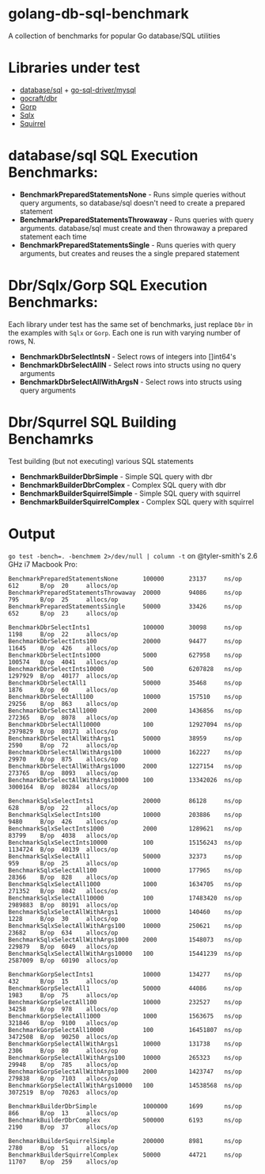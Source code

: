 golang-db-sql-benchmark
====================

A collection of benchmarks for popular Go database/SQL utilities

# Libraries under test

*  [database/sql](https://golang.org/pkg/database/sql/) + [go-sql-driver/mysql](https://github.com/go-sql-driver/mysql)
*  [gocraft/dbr](https://github.com/gocraft/dbr)
*  [Gorp](https://github.com/coopernurse/gorp)
*  [Sqlx](https://github.com/jmoiron/sqlx)
*  [Squirrel](https://github.com/lann/squirrel)

# database/sql SQL Execution Benchmarks:

* **BenchmarkPreparedStatementsNone** - Runs simple queries without query arguments, so database/sql doesn't need to create a prepared statement
* **BenchmarkPreparedStatementsThrowaway** - Runs queries with query arguments. database/sql must create and then throwaway a prepared statement each time
* **BenchmarkPreparedStatementsSingle** - Runs queries with query arguments, but creates and reuses the a single prepared statement


# Dbr/Sqlx/Gorp SQL Execution Benchmarks:
Each library under test has the same set of benchmarks, just replace `Dbr` in the examples with `Sqlx` or `Gorp`.
Each one is run with varying number of rows, N.

* **BenchmarkDbrSelectIntsN** - Select rows of integers into []int64's
* **BenchmarkDbrSelectAllN** - Select rows into structs using no query arguments
* **BenchmarkDbrSelectAllWithArgsN** - Select rows into structs using query arguments

# Dbr/Squrrel SQL Building Benchamrks
Test building (but not executing) various SQL statements

* **BenchmarkBuilderDbrSimple** - Simple SQL query with dbr
* **BenchmarkBuilderDbrComplex** - Complex SQL query with dbr
* **BenchmarkBuilderSquirrelSimple** - Simple SQL query with squirrel
* **BenchmarkBuilderSquirrelComplex** - Complex SQL query with squirrel

# Output

`go test -bench=. -benchmem 2>/dev/null | column -t` on @tyler-smith's 2.6 GHz i7 Macbook Pro:

```
BenchmarkPreparedStatementsNone       100000       23137     ns/op  612      B/op  20     allocs/op
BenchmarkPreparedStatementsThrowaway  20000        94086     ns/op  795      B/op  25     allocs/op
BenchmarkPreparedStatementsSingle     50000        33426     ns/op  652      B/op  23     allocs/op

BenchmarkDbrSelectInts1               100000       30098     ns/op  1198     B/op  22     allocs/op
BenchmarkDbrSelectInts100             20000        94477     ns/op  11645    B/op  426    allocs/op
BenchmarkDbrSelectInts1000            5000         627958    ns/op  100574   B/op  4041   allocs/op
BenchmarkDbrSelectInts10000           500          6207828   ns/op  1297929  B/op  40177  allocs/op
BenchmarkDbrSelectAll1                50000        35468     ns/op  1876     B/op  60     allocs/op
BenchmarkDbrSelectAll100              10000        157510    ns/op  29256    B/op  863    allocs/op
BenchmarkDbrSelectAll1000             2000         1436856   ns/op  272365   B/op  8078   allocs/op
BenchmarkDbrSelectAll10000            100          12927094  ns/op  2979829  B/op  80171  allocs/op
BenchmarkDbrSelectAllWithArgs1        50000        38959     ns/op  2590     B/op  72     allocs/op
BenchmarkDbrSelectAllWithArgs100      10000        162227    ns/op  29970    B/op  875    allocs/op
BenchmarkDbrSelectAllWithArgs1000     2000         1227154   ns/op  273765   B/op  8093   allocs/op
BenchmarkDbrSelectAllWithArgs10000    100          13342026  ns/op  3000164  B/op  80284  allocs/op

BenchmarkSqlxSelectInts1              20000        86128     ns/op  628      B/op  22     allocs/op
BenchmarkSqlxSelectInts100            10000        203886    ns/op  9480     B/op  426    allocs/op
BenchmarkSqlxSelectInts1000           2000         1289621   ns/op  83799    B/op  4038   allocs/op
BenchmarkSqlxSelectInts10000          100          15156243  ns/op  1134724  B/op  40139  allocs/op
BenchmarkSqlxSelectAll1               50000        32373     ns/op  959      B/op  25     allocs/op
BenchmarkSqlxSelectAll100             10000        177965    ns/op  28366    B/op  828    allocs/op
BenchmarkSqlxSelectAll1000            1000         1634705   ns/op  271352   B/op  8042   allocs/op
BenchmarkSqlxSelectAll10000           100          17483420  ns/op  2989883  B/op  80191  allocs/op
BenchmarkSqlxSelectAllWithArgs1       10000        140460    ns/op  1228     B/op  30     allocs/op
BenchmarkSqlxSelectAllWithArgs100     10000        250621    ns/op  23682    B/op  634    allocs/op
BenchmarkSqlxSelectAllWithArgs1000    2000         1548073   ns/op  229879   B/op  6049   allocs/op
BenchmarkSqlxSelectAllWithArgs10000   100          15441239  ns/op  2587009  B/op  60190  allocs/op

BenchmarkGorpSelectInts1              10000        134277    ns/op  432      B/op  15     allocs/op
BenchmarkGorpSelectAll1               50000        44086     ns/op  1983     B/op  75     allocs/op
BenchmarkGorpSelectAll100             10000        232527    ns/op  34258    B/op  978    allocs/op
BenchmarkGorpSelectAll1000            1000         1563675   ns/op  321846   B/op  9100   allocs/op
BenchmarkGorpSelectAll10000           100          16451807  ns/op  3472508  B/op  90250  allocs/op
BenchmarkGorpSelectAllWithArgs1       10000        131738    ns/op  2306     B/op  80     allocs/op
BenchmarkGorpSelectAllWithArgs100     10000        265323    ns/op  29948    B/op  785    allocs/op
BenchmarkGorpSelectAllWithArgs1000    2000         1423747   ns/op  279838   B/op  7103   allocs/op
BenchmarkGorpSelectAllWithArgs10000   100          14538568  ns/op  3072519  B/op  70263  allocs/op

BenchmarkBuilderDbrSimple             1000000      1699      ns/op  866      B/op  13     allocs/op
BenchmarkBuilderDbrComplex            500000       6193      ns/op  2190     B/op  37     allocs/op

BenchmarkBuilderSquirrelSimple        200000       8981      ns/op  2780     B/op  51     allocs/op
BenchmarkBuilderSquirrelComplex       50000        44721     ns/op  11707    B/op  259    allocs/op
```

